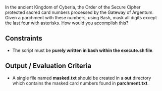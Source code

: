 In the ancient Kingdom of Cyberia, the Order of the Secure Cipher protected sacred card numbers processed by the Gateway of Argentum. Given a parchment with these numbers, using Bash, mask all digits except the last four with asterisks. How would you accomplish this?

## Constraints

- The script must be **purely written in bash within the execute.sh file**.

## Output / Evaluation Criteria

- A single file named **masked.txt** should be created in a **out** directory which contains the masked card numbers found in **parchment.txt**.
